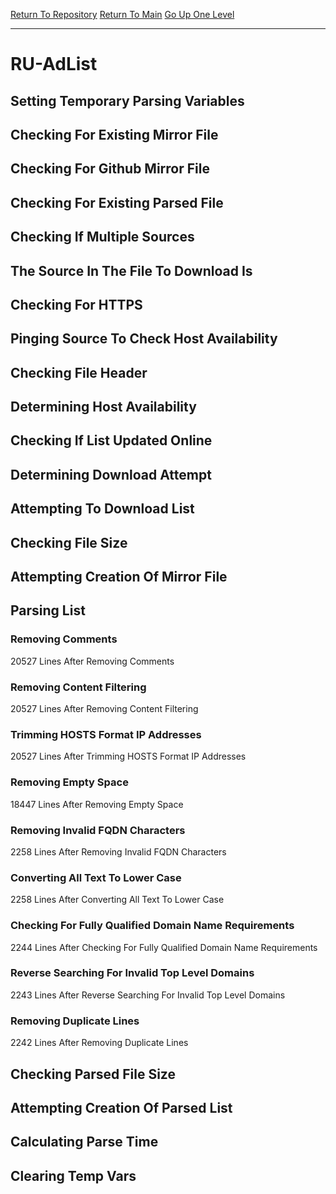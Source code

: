 [Return To Repository](https://github.com/deathbybandaid/piholeparser/)
[Return To Main](https://github.com/deathbybandaid/piholeparser/blob/master/RecentRunLogs/Mainlog.md)
[Go Up One Level](https://github.com/deathbybandaid/piholeparser/blob/master/RecentRunLogs/TopLevelScripts/30-Processing-External-Blacklists.md)
____________________________________
# RU-AdList
## Setting Temporary Parsing Variables
## Checking For Existing Mirror File
## Checking For Github Mirror File
## Checking For Existing Parsed File
## Checking If Multiple Sources
## The Source In The File To Download Is
## Checking For HTTPS
## Pinging Source To Check Host Availability
## Checking File Header
## Determining Host Availability
## Checking If List Updated Online
## Determining Download Attempt
## Attempting To Download List
## Checking File Size
## Attempting Creation Of Mirror File
## Parsing List
### Removing Comments
20527 Lines After Removing Comments
### Removing Content Filtering
20527 Lines After Removing Content Filtering
### Trimming HOSTS Format IP Addresses
20527 Lines After Trimming HOSTS Format IP Addresses
### Removing Empty Space
18447 Lines After Removing Empty Space
### Removing Invalid FQDN Characters
2258 Lines After Removing Invalid FQDN Characters
### Converting All Text To Lower Case
2258 Lines After Converting All Text To Lower Case
### Checking For Fully Qualified Domain Name Requirements
2244 Lines After Checking For Fully Qualified Domain Name Requirements
### Reverse Searching For Invalid Top Level Domains
2243 Lines After Reverse Searching For Invalid Top Level Domains
### Removing Duplicate Lines
2242 Lines After Removing Duplicate Lines
## Checking Parsed File Size
## Attempting Creation Of Parsed List
## Calculating Parse Time
## Clearing Temp Vars
